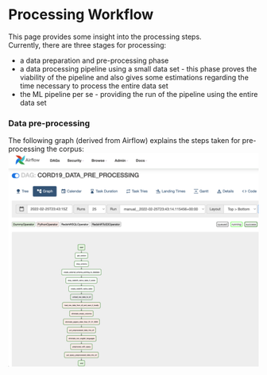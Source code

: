 # Processing Workflow
This page provides some insight into the processing steps.  
Currently, there are three stages for processing:
- a data preparation and pre-processing phase
- a data processing pipeline using a small data set - this phase proves the viability of the pipeline and also gives some estimations regarding the time necessary to process the entire data set
- the ML pipeline per se - providing the run of the pipeline using the entire data set

### Data pre-processing   
The following graph (derived from Airflow) explains the  steps taken for pre-processing the corpus:   
![](../images/preprocessing-01.png)    
